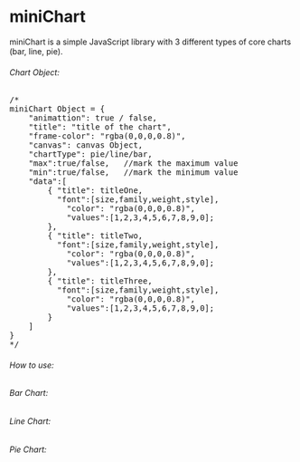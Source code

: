 # miniChart
miniChart is a simple JavaScript library with 3 different types of core charts (bar, line, pie).

<h6>Chart Object:</h6>
<pre>
/*
miniChart Object = {
	"animattion": true / false,
	"title": "title of the chart",
	"frame-color": "rgba(0,0,0,0.8)",
	"canvas": canvas Object,
	"chartType": pie/line/bar,
	"max":true/false,   //mark the maximum value
	"min":true/false,   //mark the minimum value
	"data":[
		{ "title": titleOne,
		  "font":[size,family,weight,style],
			"color": "rgba(0,0,0,0.8)",
			"values":[1,2,3,4,5,6,7,8,9,0];
		},
		{ "title": titleTwo,
		  "font":[size,family,weight,style],
			"color": "rgba(0,0,0,0.8)",
			"values":[1,2,3,4,5,6,7,8,9,0];
		},
		{ "title": titleThree,
		  "font":[size,family,weight,style],
			"color": "rgba(0,0,0,0.8)",
			"values":[1,2,3,4,5,6,7,8,9,0];
		}
	]
}
*/
</pre>

<h6>How to use:</h6>

<h6>Bar Chart:</h6>

<h6>Line Chart:</h6>

<h6>Pie Chart:</h6>
